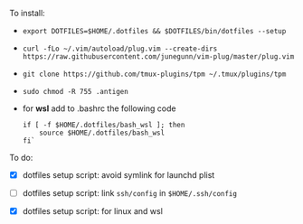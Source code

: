 To install:

- `export DOTFILES=$HOME/.dotfiles && $DOTFILES/bin/dotfiles --setup`


- `curl -fLo ~/.vim/autoload/plug.vim --create-dirs https://raw.githubusercontent.com/junegunn/vim-plug/master/plug.vim`

- `git clone https://github.com/tmux-plugins/tpm ~/.tmux/plugins/tpm`


- `sudo chmod -R 755 .antigen`


- for **wsl** add to .bashrc the following code
    ```
    if [ -f $HOME/.dotfiles/bash_wsl ]; then
        source $HOME/.dotfiles/bash_wsl
    fi` 
    ```

To do:

- [X] dotfiles setup script: avoid symlink for launchd plist
- [ ] dotfiles setup script: link `ssh/config` in `$HOME/.ssh/config`
- [X] dotfiles setup script: for linux and wsl

